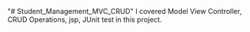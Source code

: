 "# Student_Management_MVC_CRUD" 
I covered Model View Controller, CRUD Operations, jsp, JUnit test in this project. 
